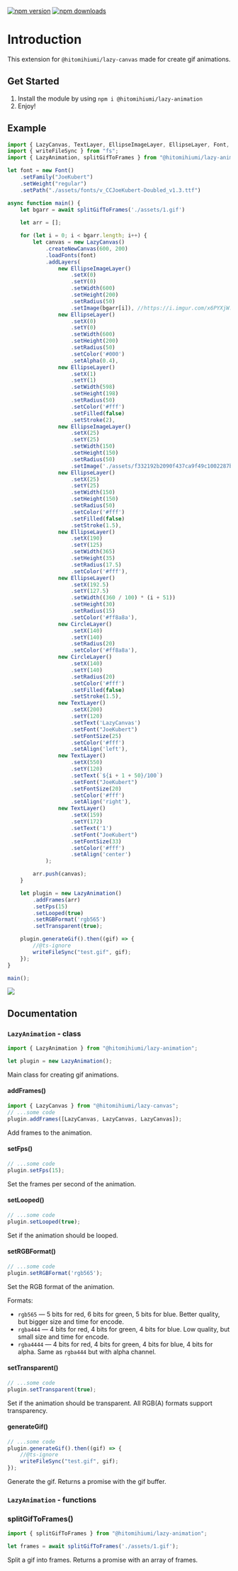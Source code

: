 <a href="https://www.npmjs.com/package/@hitomihiumi/lazy-animation"><img src="https://img.shields.io/npm/v/@hitomihiumi/lazy-animation.svg?maxAge=3600" alt="npm version" /></a>
<a href="https://www.npmjs.com/package/@hitomihiumi/lazy-animation"><img src="https://img.shields.io/npm/dt/@hitomihiumi/lazy-animation.svg?maxAge=3600" alt="npm downloads" /></a>

# Introduction

This extension for `@hitomihiumi/lazy-canvas` made for create gif animations.

## Get Started

1. Install the module by using `npm i @hitomihiumi/lazy-animation`
2. Enjoy!

## Example

```ts
import { LazyCanvas, TextLayer, EllipseImageLayer, EllipseLayer, Font, CircleLayer } from "@hitomihiumi/lazy-canvas";
import { writeFileSync } from "fs";
import { LazyAnimation, splitGifToFrames } from "@hitomihiumi/lazy-animation";

let font = new Font()
    .setFamily("JoeKubert")
    .setWeight("regular")
    .setPath("./assets/fonts/v_CCJoeKubert-Doubled_v1.3.ttf")

async function main() {
    let bgarr = await splitGifToFrames('./assets/1.gif')
    
    let arr = [];

    for (let i = 0; i < bgarr.length; i++) {
        let canvas = new LazyCanvas()
            .createNewCanvas(600, 200)
            .loadFonts(font)
            .addLayers(
                new EllipseImageLayer()
                    .setX(0)
                    .setY(0)
                    .setWidth(600)
                    .setHeight(200)
                    .setRadius(50)
                    .setImage(bgarr[i]), //https://i.imgur.com/x6PYXjW.gif
                new EllipseLayer()
                    .setX(0)
                    .setY(0)
                    .setWidth(600)
                    .setHeight(200)
                    .setRadius(50)
                    .setColor('#000')
                    .setAlpha(0.4),
                new EllipseLayer()
                    .setX(1)
                    .setY(1)
                    .setWidth(598)
                    .setHeight(198)
                    .setRadius(50)
                    .setColor('#fff')
                    .setFilled(false)
                    .setStroke(2),
                new EllipseImageLayer()
                    .setX(25)
                    .setY(25)
                    .setWidth(150)
                    .setHeight(150)
                    .setRadius(50)
                    .setImage('./assets/f332192b2090f437ca9f49c1002287b6.jpg'), //https://i.pinimg.com/1200x/f3/32/19/f332192b2090f437ca9f49c1002287b6.jpg
                new EllipseLayer()
                    .setX(25)
                    .setY(25)
                    .setWidth(150)
                    .setHeight(150)
                    .setRadius(50)
                    .setColor('#fff')
                    .setFilled(false)
                    .setStroke(1.5),
                new EllipseLayer()
                    .setX(190)
                    .setY(125)
                    .setWidth(365)
                    .setHeight(35)
                    .setRadius(17.5)
                    .setColor('#fff'),
                new EllipseLayer()
                    .setX(192.5)
                    .setY(127.5)
                    .setWidth((360 / 100) * (i + 51))
                    .setHeight(30)
                    .setRadius(15)
                    .setColor('#ff8a8a'),
                new CircleLayer()
                    .setX(140)
                    .setY(140)
                    .setRadius(20)
                    .setColor('#ff8a8a'),
                new CircleLayer()
                    .setX(140)
                    .setY(140)
                    .setRadius(20)
                    .setColor('#fff')
                    .setFilled(false)
                    .setStroke(1.5),
                new TextLayer()
                    .setX(200)
                    .setY(120)
                    .setText('LazyCanvas')
                    .setFont("JoeKubert")
                    .setFontSize(25)
                    .setColor('#fff')
                    .setAlign('left'),
                new TextLayer()
                    .setX(550)
                    .setY(120)
                    .setText(`${i + 1 + 50}/100`)
                    .setFont("JoeKubert")
                    .setFontSize(20)
                    .setColor('#fff')
                    .setAlign('right'),
                new TextLayer()
                    .setX(159)
                    .setY(172)
                    .setText('1')
                    .setFont("JoeKubert")
                    .setFontSize(33)
                    .setColor('#fff')
                    .setAlign('center')
            );

        arr.push(canvas);
    }

    let plugin = new LazyAnimation()
        .addFrames(arr)
        .setFps(15)
        .setLooped(true)
        .setRGBFormat('rgb565')
        .setTransparent(true);

    plugin.generateGif().then((gif) => {
        //@ts-ignore
        writeFileSync("test.gif", gif);
    });
}

main();
```

![](https://i.imgur.com/e7zKu5F.gif)

## Documentation

### `LazyAnimation` - class

```ts
import { LazyAnimation } from "@hitomihiumi/lazy-animation";

let plugin = new LazyAnimation();
```

Main class for creating gif animations.

#### addFrames()

```ts
import { LazyCanvas } from "@hitomihiumi/lazy-canvas";
// ...some code
plugin.addFrames([LazyCanvas, LazyCanvas, LazyCanvas]);
```

Add frames to the animation.

#### setFps()

```ts
// ...some code
plugin.setFps(15);
```

Set the frames per second of the animation.

#### setLooped()

```ts
// ...some code
plugin.setLooped(true);
```

Set if the animation should be looped.

#### setRGBFormat()

```ts
// ...some code
plugin.setRGBFormat('rgb565');
```

Set the RGB format of the animation.

Formats:
- `rgb565` — 5 bits for red, 6 bits for green, 5 bits for blue. Better quality, but bigger size and time for encode.
- `rgba444` — 4 bits for red, 4 bits for green, 4 bits for blue. Low quality, but small size and time for encode.
- `rgba4444` — 4 bits for red, 4 bits for green, 4 bits for blue, 4 bits for alpha. Same as `rgba444` but with alpha channel.

#### setTransparent()

```ts
// ...some code
plugin.setTransparent(true);
```

Set if the animation should be transparent. All RGB(A) formats support transparency.

#### generateGif()

```ts
// ...some code
plugin.generateGif().then((gif) => {
    //@ts-ignore
    writeFileSync("test.gif", gif);
});
```

Generate the gif. Returns a promise with the gif buffer.

### `LazyAnimation` - functions

### splitGifToFrames()

```ts
import { splitGifToFrames } from "@hitomihiumi/lazy-animation";

let frames = await splitGifToFrames('./assets/1.gif');
```

Split a gif into frames. Returns a promise with an array of frames.